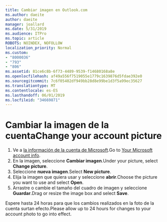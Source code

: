 ```yaml
---
title: Cambiar imagen en Outlook.com
ms.author: daeite
author: daeite
manager: joallard
ms.date: 5/31/2019
ms.audience: ITPro
ms.topic: article
ROBOTS: NOINDEX, NOFOLLOW
localization_priority: Normal
ms.custom:
- "8000036"
- "793"
- "806"
ms.assetid: 81ce6c8b-6f73-4489-9539-f14680168a8e
ms.openlocfilehash: af49a556f7519055e1779c1639876d5fdae392e0
ms.sourcegitcommit: 7c6f05402df949bb28d8e99be1d3f5a99ec35627
ms.translationtype: MT
ms.contentlocale: es-ES
ms.lasthandoff: 06/01/2019
ms.locfileid: "34669871"
---
```

# <a name="change-your-account-picture"></a><span data-ttu-id="a9893-102">Cambiar la imagen de la cuenta</span><span class="sxs-lookup"><span data-stu-id="a9893-102">Change your account picture</span></span>

1. <span data-ttu-id="a9893-103">Ve a [la información de la cuenta de Microsoft](https://go.microsoft.com/fwlink/p/?linkid=860841).</span><span class="sxs-lookup"><span data-stu-id="a9893-103">Go to [Your Microsoft account info](https://go.microsoft.com/fwlink/p/?linkid=860841).</span></span>
2. <span data-ttu-id="a9893-104">En la imagen, seleccione **Cambiar imagen**.</span><span class="sxs-lookup"><span data-stu-id="a9893-104">Under your picture, select **Change picture**.</span></span>
3. <span data-ttu-id="a9893-105">Seleccione **nueva imagen**.</span><span class="sxs-lookup"><span data-stu-id="a9893-105">Select **New picture**.</span></span>
4. <span data-ttu-id="a9893-106">Elija la imagen que quiera usar y seleccione **abrir**.</span><span class="sxs-lookup"><span data-stu-id="a9893-106">Choose the picture you want to use and select **Open**.</span></span>
5. <span data-ttu-id="a9893-107">Arrastre o cambie el tamaño del cuadro de imagen y seleccione **Guardar**.</span><span class="sxs-lookup"><span data-stu-id="a9893-107">Drag or resize the image box and select **Save**.</span></span>

<span data-ttu-id="a9893-108">Espere hasta 24 horas para que los cambios realizados en la foto de la cuenta surtan efecto.</span><span class="sxs-lookup"><span data-stu-id="a9893-108">Please allow up to 24 hours for changes to your account photo to go into effect.</span></span>